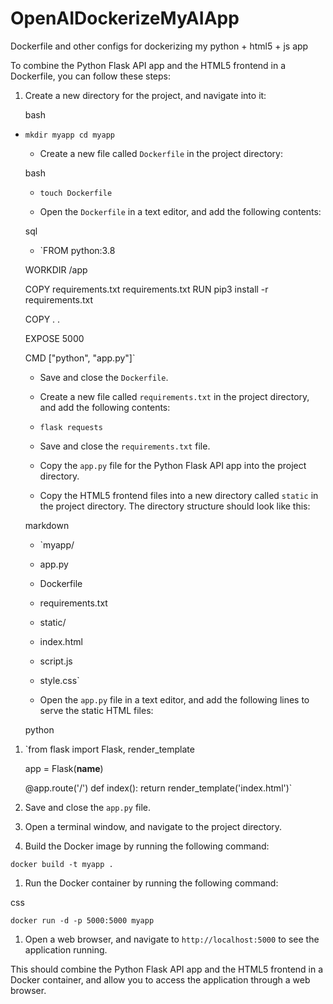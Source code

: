 # OpenAIDockerizeMyAIApp
Dockerfile and other configs for dockerizing my python + html5 + js app

To combine the Python Flask API app and the HTML5 frontend in a Dockerfile, you can follow these steps:

1.  Create a new directory for the project, and navigate into it:

    bash

-   `mkdir myapp
    cd myapp`

    -   Create a new file called `Dockerfile` in the project directory:

    bash

    -   `touch Dockerfile`

    -   Open the `Dockerfile` in a text editor, and add the following contents:

    sql

    -   `FROM python:3.8

    WORKDIR /app

    COPY requirements.txt requirements.txt
    RUN pip3 install -r requirements.txt

    COPY . .

    EXPOSE 5000

    CMD ["python", "app.py"]`

    -   Save and close the `Dockerfile`.

    -   Create a new file called `requirements.txt` in the project directory, and add the following contents:

    -   `flask
    requests`

    -   Save and close the `requirements.txt` file.

    -   Copy the `app.py` file for the Python Flask API app into the project directory.

    -   Copy the HTML5 frontend files into a new directory called `static` in the project directory. The directory structure should look like this:

    markdown

    -   `myapp/
     - app.py
     - Dockerfile
     - requirements.txt
     - static/
     - index.html
     - script.js
     - style.css`

    -   Open the `app.py` file in a text editor, and add the following lines to serve the static HTML files:

    python

1.  `from flask import Flask, render_template

    app = Flask(__name__)

    @app.route('/')
    def index():
        return render_template('index.html')`

2.  Save and close the `app.py` file.

3.  Open a terminal window, and navigate to the project directory.

4.  Build the Docker image by running the following command:

`docker build -t myapp .`

1.  Run the Docker container by running the following command:

css

`docker run -d -p 5000:5000 myapp`

1.  Open a web browser, and navigate to `http://localhost:5000` to see the application running.

This should combine the Python Flask API app and the HTML5 frontend in a Docker container, and allow you to access the application through a web browser.
